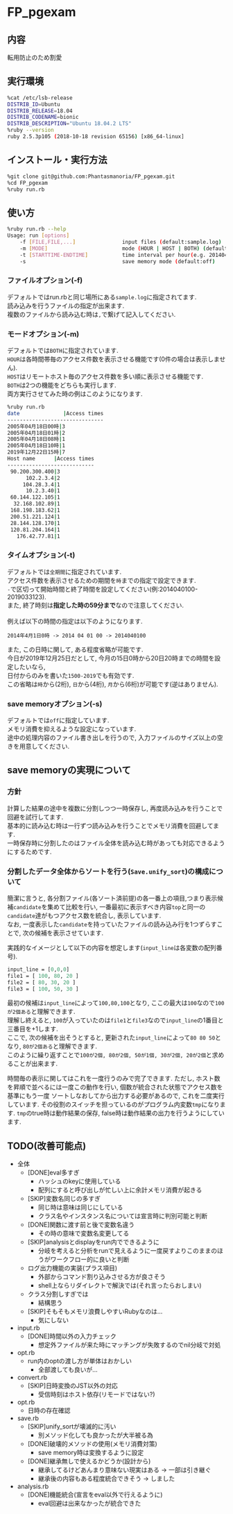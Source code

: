 # FP_pgexam

## 内容

転用防止のため割愛

## 実行環境

```sh
%cat /etc/lsb-release
DISTRIB_ID=Ubuntu
DISTRIB_RELEASE=18.04
DISTRIB_CODENAME=bionic
DISTRIB_DESCRIPTION="Ubuntu 18.04.2 LTS"
%ruby --version
ruby 2.5.3p105 (2018-10-18 revision 65156) [x86_64-linux]
```

## インストール・実行方法

```sh
%git clone git@github.com:Phantasmanoria/FP_pgexam.git
%cd FP_pgexam 
%ruby run.rb
```

## 使い方

```sh
%ruby run.rb --help
Usage: run [options]
    -f [FILE,FILE,...]               input files (default:sample.log)
    -m [MODE]                        mode (HOUR | HOST | BOTH) (default:BOTH)
    -t [STARTTIME-ENDTIME]           time interval per hour(e.g. 2014040100-2019033123)(def:all)
    -s                               save memory mode (default:off)
```

### ファイルオプション(-f)

デフォルトではrun.rbと同じ場所にある`sample.log`に指定されてます.  
読み込みを行うファイルの指定が出来ます.  
複数のファイルから読み込む時は`,`で繋げて記入してください.  

### モードオプション(-m)

デフォルトでは`BOTH`に指定されています.  
`HOUR`は各時間帯毎のアクセス件数を表示させる機能です(0件の場合は表示しません).  
`HOST`はリモートホスト毎のアクセス件数を多い順に表示させる機能です.  
`BOTH`は2つの機能をどちらも実行します.  
両方実行させてみた時の例はこのようになります. 

```sh
%ruby run.rb
date              |Access times
-------------------------------
2005年04月18日00時|3
2005年04月18日01時|2
2005年04月18日08時|1
2005年04月18日10時|1
2019年12月22日15時|7
Host name      |Access times
----------------------------
 90.200.300.400|3
      102.2.3.4|2
     104.28.3.4|1
      10.2.3.40|1
 60.144.122.105|1
  32.168.102.89|1
 168.198.183.62|1
 200.51.221.124|1
 28.144.128.170|1
 120.81.204.164|1
   176.42.77.81|1
```


### タイムオプション(-t)

デフォルトでは`全期間`に指定されています.  
アクセス件数を表示させるための期間を`時`までの指定で設定できます.  
`-`で区切って開始時間と終了時間を設定してください(例:2014040100-2019033123).  
また, 終了時刻は**指定した時の59分まで**なので注意してください.  
<br>
例えば以下の時間の指定は以下のようになります.  

```
2014年4月1日0時 -> 2014 04 01 00 -> 2014040100
```

また, この日時に関して, ある程度省略が可能です.  
今日が2019年12月25日だとして, 今月の15日0時から20日20時までの時間を設定したいなら,  
日付からのみを書いた`1500-2019`でも有効です.  
この省略は`時`から(2桁), `日`から(4桁), `月`から(6桁)が可能です(逆はありません).  

### save memoryオプション(-s)

デフォルトでは`off`に指定しています.  
メモリ消費を抑えるような設定になっています.  
途中の処理内容のファイル書き出しを行うので, 入力ファイルのサイズ以上の空きを用意してください.  


## save memoryの実現について

### 方針

計算した結果の途中を複数に分割しつつ一時保存し, 再度読み込みを行うことで回避を試行してます.  
基本的に読み込む時は一行ずつ読み込みを行うことでメモリ消費を回避してます.  
一時保存時に分割したのはファイル全体を読み込む時があっても対応できるようにするためです.  

### 分割したデータ全体からソートを行う(`Save.unify_sort`)の構成について

簡潔に言うと, 各分割ファイル(各ソート済前提)の各一番上の項目,つまり表示候補`candidate`を集めて比較を行い,
一番最初に表示すべき内容`top`と同一の`candidate`達がもつアクセス数を統合し, 表示しています.  
なお, 一度表示した`candidate`を持っていたファイルの読み込み行を1つずらすことで, 次の候補を表示させています.  

実践的なイメージとして以下の内容を想定します(`input_line`は各変数の配列番号).  

``` perl
input_line = [0,0,0]
file1 = [ 100, 80, 20 ]
file2 = [ 80, 30, 20 ]
file3 = [ 100, 50, 30 ]
```

最初の候補は`input_line`によって`100,80,100`となり, ここの最大は`100`なので`100が2個ある`と理解できます.  
理解し終えると, `100`が入っていたのは`file1`と`file3`なので`input_line`の1番目と三番目を+1します.  
ここで, 次の候補を出そうとすると, 更新された`input_line`によって`80 80 50`となり, `80が2個ある`と理解できます.  
このように繰り返すことで`100が2個, 80が2個, 50が1個, 30が2個, 20が2個`と求めることが出来ます.  

時間毎の表示に関してはこれを一度行うのみで完了できます. 
ただし, ホスト数を昇順で並べるには一度この動作を行い, 個数が統合された状態でアクセス数を基準にもう一度
ソートしなおしてから出力する必要があるので, これを二度実行しています. 
その役割のスイッチを担っているのがプログラム内変数`tmp`になります. 
`tmp`のtrue時は動作結果の保存, false時は動作結果の出力を行うようにしています. 

## TODO(改善可能点)

- 全体
  - [DONE]eval多すぎ
	- ハッシュのkeyに使用している
	- 配列にすると呼び出しが忙しい上に余計メモリ消費が起きる
  - [SKIP]変数名同じの多すぎ
	- 同じ時は意味は同じにしている
	- クラス名やインスタンス名については宣言時に判別可能と判断
  - [DONE]関数に渡す前と後で変数名違う
	- その時の意味で変数名変更してる
  - [SKIP]analysisとdisplayをrun内でできるように
    - 分岐を考えると分析をrunで見えるように一度戻すよりこのままのほうがワークフロー的に良いと判断
  - ログ出力機能の実装(プラス項目)
	- 外部からコマンド割り込みさせる方が良さそう
	- shell上ならリダイレクトで解決では(それ言ったらおしまい)
  - クラス分割しすぎでは
    - 結構思う
  - [SKIP]そもそもメモリ浪費しやすいRubyなのは...
	- 気にしない
- input.rb
  - [DONE]時間以外の入力チェック
    - 想定外ファイルが来た時にマッチングが失敗するのでnil分岐で対処
- opt.rb
  - run内のoptの渡し方が単体はおかしい
    - 全部渡しても良いが...
- convert.rb
  - [SKIP]日時変換のJST以外の対応
	- 受信時刻はホスト依存(リモードではない?)
- opt.rb
  - 日時の存在確認
- save.rb
  - [SKIP]unify_sortが壊滅的に汚い
	- 別メソッド化しても良かったが大半被る為
  - [DONE]破壊的メソッドの使用(メモリ消費対策)
	- save memory時は変換するように設定
  - [DONE]継承無しで使えるかどうか(設計から)
	- 継承してるけどあんまり意味ない現実はある -> 一部は引き継ぐ
	- 継承後の内容もある程度統合できそう -> しました
- analysis.rb
  - [DONE]機能統合(宣言をeval以外で行えるように)
	- eval回避は出来なかったが統合できた
  

